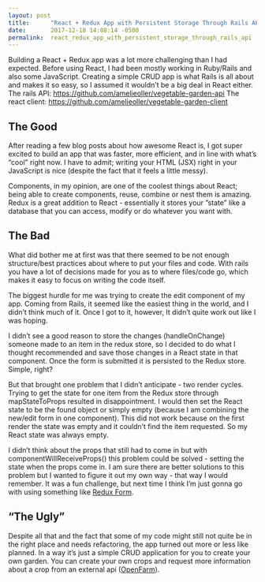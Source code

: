 ```yaml
---
layout: post
title:      "React + Redux App with Persistent Storage Through Rails API"
date:       2017-12-18 14:08:14 -0500
permalink:  react_redux_app_with_persistent_storage_through_rails_api
---
```



Building a React + Redux app was a lot more challenging than I had expected. Before using React, I had been mostly working in Ruby/Rails and also some JavaScript. Creating a simple CRUD app is what Rails is all about and makes it so easy, so I assumed it wouldn’t be a big deal in React either. 
The rails API: https://github.com/amelieoller/vegetable-garden-api
The react client: https://github.com/amelieoller/vegetable-garden-client

## The Good

After reading a few blog posts about how awesome React is, I got super excited to build an app that was faster, more efficient, and in line with what’s “cool” right now. I have to admit; writing your HTML (JSX) right in your JavaScript is nice (despite the fact that it feels a little messy). 

Components, in my opinion, are one of the coolest things about React; being able to create components, reuse, combine or nest them is amazing. Redux is a great addition to React - essentially it stores your ”state” like a database that you can access, modify or do whatever you want with.

## The Bad

What did bother me at first was that there seemed to be not enough structure/best practices about where to put your files and code. With rails you have a lot of decisions made for you as to where files/code go, which makes it easy to focus on writing the code itself. 

The biggest hurdle for me was trying to create the edit component of my app. Coming from Rails, it seemed like the easiest thing in the world, and I didn’t think much of it. Once I got to it, however, It didn’t quite work out like I was hoping. 

I didn’t see a good reason to store the changes (handleOnChange) someone made to an item in the redux store, so I decided to do what I thought recommended and save those changes in a React state in that component. Once the form is submitted it is persisted to the Redux store. Simple, right?

But that brought one problem that I didn’t anticipate - two render cycles. Trying to get the state for one item from the Redux store through mapStateToProps resulted in disappointment. I would then set the React state to be the found object or simply empty (because I am combining the new/edit form in one component). This did not work because on the first render the state was empty and it couldn’t find the item requested. So my React state was always empty.

I didn’t think about the props that still had to come in but with componentWillReceiveProps() this problem could be solved - setting the state when the props come in. I am sure there are better solutions to this problem but I wanted to figure it out my own way - that way I would remember. It was a fun challenge, but next time I think I’m just gonna go with using something like [Redux Form](https://redux-form.com/7.2.0/).

## “The Ugly”

Despite all that and the fact that some of my code might still not quite be in the right place and needs refactoring, the app turned out more or less like planned. In a way it’s just a simple CRUD application for you to create your own garden. You can create your own crops and request more information about a crop from an external api ([OpenFarm](https://openfarm.cc/)). 
